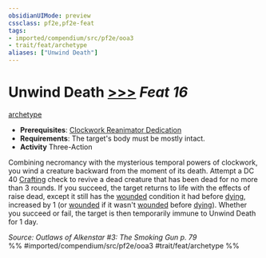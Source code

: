 ```yaml
---
obsidianUIMode: preview
cssclass: pf2e,pf2e-feat
tags:
- imported/compendium/src/pf2e/ooa3
- trait/feat/archetype
aliases: ["Unwind Death"]
---
```

# Unwind Death  [>>>](chapter-9-playing-the-game.md#Actions "Three-Action") *Feat 16*  
[archetype](archetype.md)  

- **Prerequisites**: [Clockwork Reanimator Dedication](clockwork-reanimator-dedication-ooa3.md)
- **Requirements**: The target's body must be mostly intact.
- **Activity** Three-Action

Combining necromancy with the mysterious temporal powers of clockwork, you wind a creature backward from the moment of its death. Attempt a DC 40 [Crafting](../skills.md#Crafting) check to revive a dead creature that has been dead for no more than 3 rounds. If you succeed, the target returns to life with the effects of raise dead, except it still has the [wounded](conditions.md#Wounded) condition it had before [dying](conditions.md#Dying), increased by 1 (or [wounded](conditions.md#Wounded) if it wasn't [wounded](conditions.md#Wounded) before [dying](conditions.md#Dying)). Whether you succeed or fail, the target is then temporarily immune to Unwind Death for 1 day.

*Source: Outlaws of Alkenstar #3: The Smoking Gun p. 79*  
%% #imported/compendium/src/pf2e/ooa3 #trait/feat/archetype %%